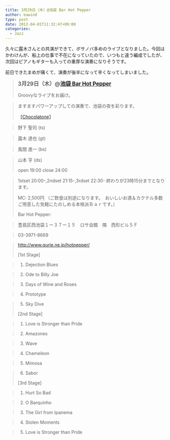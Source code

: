 ```yaml
---
title: 3月29日（木）@池袋 Bar Hot Pepper
author: eawind
type: post
date: 2012-04-01T11:32:47+09:00
categories:
  - Jazz
---
```

久々に露木さんとの共演ができて、ボサノバ多めのライブとなりました。今回はかわけんが、船上の仕事で不在になっていたので、いつもと違う編成でしたが、次回はピアノもギターも入っての重厚な演奏になりそうです。

前日できたまめが痛くて、演奏が後半になって辛くなってしまいました。

> <big><strong>3月29日（木）@<a href="http://jazzhotpepper.com/" target="_blank">池袋 Bar Hot Pepper</a></strong></big>
>
> Groovyなライブをお届け。

> ますますパワーアップしての演奏で、池袋の夜を彩ります。
>
> 【[Chocolatone][1]】

> 野下 聖司 (ts)

> 露木 達也 (gt)

> 風間 進一 (bs)

> 山本 亨 (ds)
>
> open 19:00 close 24:00

> 1stset 20:00-,2ndset 21:15-,3rdset 22:30- 終わりが23時15分までとなります。
>
> MC: 2,500円 （ご飲食は別途になります。　おいしいお酒＆カクテル多数ご用意した気軽にたのしめる本格派Ｂａｒです。）
>
> Bar Hot Pepper:

> 豊島区西池袋１ー３７ー１５　ロサ会館　隣　西形ビル５Ｆ

> 03-3971-8669

> <a href="http://jazzhotpepper.com/" target="_blank">http://www.qurie.ne.jp/hotpepper/</a>
>
> [1st Stage]

> 1. Dejection Blues

> 2. Ode to Billy Joe

> 3. Days of Wine and Roses

> 4. Prototype

> 5. Sky Dive
>
> [2nd Stage]

> 1. Love is Stronger than Pride

> 2. Amazones

> 3. Wave

> 4. Chameleon

> 5. Mimosa

> 6. Sabor
>
> [3rd Stage]

> 1. Hurt So Bad

> 2. O Barquinho

> 3. The Girl from Ipanema

> 4. Stolen Moments

> 5. Love is Stronger than Pride

 [1]: http://www.eawind.net/?page_id=930

